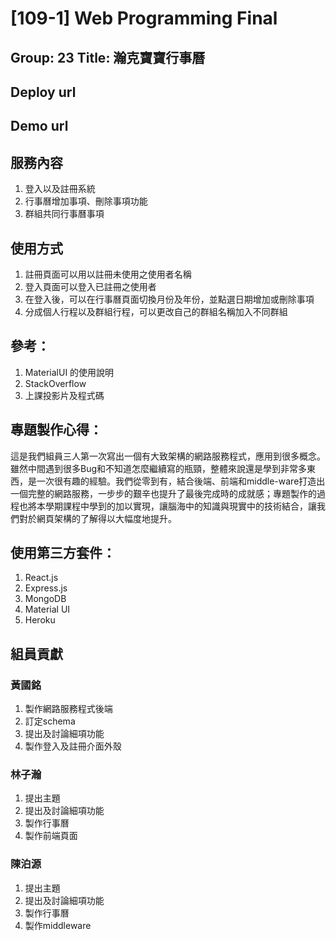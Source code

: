 # [109-1] Web Programming Final
## Group: 23 Title: 瀚克寶寶行事曆
## Deploy url
## Demo url
## 服務內容
1. 登入以及註冊系統
2. 行事曆增加事項、刪除事項功能
3. 群組共同行事曆事項
## 使用方式
1. 註冊頁面可以用以註冊未使用之使用者名稱
2. 登入頁面可以登入已註冊之使用者
3. 在登入後，可以在行事曆頁面切換月份及年份，並點選日期增加或刪除事項
4. 分成個人行程以及群組行程，可以更改自己的群組名稱加入不同群組
## 參考：
1. MaterialUI 的使用說明
2. StackOverflow
3. 上課投影片及程式碼
## 專題製作心得：
這是我們組員三人第一次寫出一個有大致架構的網路服務程式，應用到很多概念。雖然中間遇到很多Bug和不知道怎麼繼續寫的瓶頸，整體來說還是學到非常多東西，是一次很有趣的經驗。我們從零到有，結合後端、前端和middle-ware打造出一個完整的網路服務，一步步的艱辛也提升了最後完成時的成就感；專題製作的過程也將本學期課程中學到的加以實現，讓腦海中的知識與現實中的技術結合，讓我們對於網頁架構的了解得以大幅度地提升。
## 使用第三方套件：
1. React.js
2. Express.js
3. MongoDB
4. Material UI
5. Heroku
## 組員貢獻
### 黃國銘
1. 製作網路服務程式後端
2. 訂定schema
3. 提出及討論細項功能
4. 製作登入及註冊介面外殼
### 林子瀚
1. 提出主題
2. 提出及討論細項功能
3. 製作行事曆
4. 製作前端頁面
### 陳泊源
1. 提出主題
2. 提出及討論細項功能
3. 製作行事曆
4. 製作middleware
